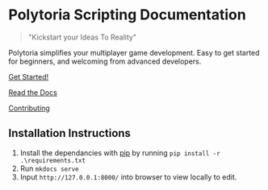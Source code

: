 # Polytoria Scripting Documentation

> "Kickstart your Ideas To Reality"

Polytoria simplifies your multiplayer game development. Easy to get started for beginners, and welcoming from advanced developers.

[Get Started!](http://docs.polytoria.com/tutorials/getting-started/)

[Read the Docs](http://docs.polytoria.com/objects/game/Game)

[Contributing](https://github.com/Polytoria/Docs/blob/main/CONTRIBUTING.md)

## Installation Instructions

1. Install the dependancies with [pip](https://pypi.org/project/pip/) by running `pip install -r .\requirements.txt`
2. Run `mkdocs serve`
3. Input `http://127.0.0.1:8000/` into browser to view locally to edit.
